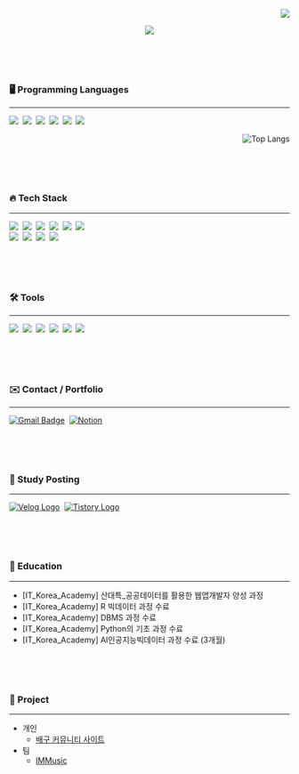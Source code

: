 
<div align="right">

![](https://komarev.com/ghpvc/?username=ohyo555&color=orange)
</div>

<div align="center">
  <img src="https://github.com/ohyo555/Ohyo555/assets/153146836/d09d02a6-6e6b-413f-b942-5309874395de" />
</div>

<!-- <h2 align="center">✨ Preparing to Become an IT Developer ✨</h2> -->

<br/><br/><br/>

<h3>🖥️ Programming Languages</h3>
<hr>
<div>
  <img src="https://img.shields.io/badge/java-007396?style=flat&logo=java&logoColor=white"/>&nbsp  <!-- Java -->
  <img src="https://img.shields.io/badge/Javascript-F7DF1E?style=flat&logo=Javascript&logoColor=white"/>&nbsp <!-- Javascript -->
  <img src="https://img.shields.io/badge/python%20-%2314354C.svg?style=flat&logo=Python&logoColor=white"/>&nbsp  <!-- Python -->
  <img src="https://img.shields.io/badge/MySQL-4479A1?style=flat&logo=MySQL&logoColor=white"/>&nbsp  <!-- Mysql -->
  <img src="https://img.shields.io/badge/R-007AFF?style=flat&logo=R&logoColor=white"/>&nbsp  <!-- R -->
  <img src="https://img.shields.io/badge/csharp-512BD4?style=flat&logo=csharp&logoColor=white"/>&nbsp  <!-- C# -->

  <div align="right">
  
  ![Top Langs](https://github-readme-stats.vercel.app/api/top-langs/?username=ohyo555&layout=compact&theme=apprentice)
  </div>
  
</div>

<br /><br /><br />

<h3 >🔥 Tech Stack</h3>
<hr>
<div>
  <img src="https://img.shields.io/badge/HTML-E34F26?style=flat&logo=html5&logoColor=white"/>&nbsp  <!-- html -->
  <img src="https://img.shields.io/badge/CSS-1572B6?style=flat&logo=css3&logoColor=white"/>&nbsp <!-- css -->
  <img src="https://img.shields.io/badge/Spring-6DB33F?style=flat&logo=Spring&logoColor=white"/>&nbsp <!-- Spring -->
  <img src="https://img.shields.io/badge/react-61DAFB?style=flat&logo=react&logoColor=white"/>&nbsp <!-- React -->
  <img src="https://img.shields.io/badge/jQuery-0769AD?style=flat&logo=jQuery&logoColor=white"/>&nbsp <!-- jQuery -->
  <img src="https://img.shields.io/badge/Selenium-43B02A?style=flat&logo=Selenium&logoColor=white"/>&nbsp <!-- Selenium -->
<br/>
  <img src="https://img.shields.io/badge/pandas-150458.svg?style=flat&logo=pandas&logoColor=white" />&nbsp <!-- pandas -->
  <img src="https://img.shields.io/badge/numpy-4d77cf.svg?style=flat&logo=numpy&logoColor=white" />&nbsp <!-- numpy -->
  <img src="https://img.shields.io/badge/Matplotlib-11557c.svg?style=flat&logo=Matplotlib&logoColor=white" />&nbsp <!-- Matplotlib -->
  <img src="https://img.shields.io/badge/Seaborn-3670A0?style=flat&logo=Seaborn&logoColor=ffdd54" />&nbsp <!-- Seaborn -->
</div>

<br /><br /><br />

<!-- <h3 align="center">📙  Studying  📙</h3> -->

<h3>🛠 Tools</h3>
<hr>
<div>
  <img src="https://img.shields.io/badge/github-20232a.svg?style=flat&logo=github&logoColor=white" />&nbsp <!-- Github -->
  <img src="https://img.shields.io/badge/Git-F05032?style=flat&logo=git&logoColor=white"/>&nbsp <!-- Git -->
  <img src="https://img.shields.io/badge/figma-1b024f?style=flat&logo=figma&logoColor=white"/>&nbsp <!-- Figma -->
  <img src="https://img.shields.io/badge/VSCode-2C2C32.svg?style=flat&logo=visual-studio-code&logoColor=22ABF3" />&nbsp <!-- visual-studio-code -->
  <img src="https://img.shields.io/badge/eclipseide-2C2255.svg?style=flat&logo=eclipseide&logoColor=white" />&nbsp <!-- Eclipse -->
  <img src="https://img.shields.io/badge/intellijidea-2C2C32.svg?style=flat&logo=intellijidea&logoColor=white" />&nbsp <!-- intellijidea -->
  
</div>
  
<br /><br /><br />

<h3>✉️ Contact / Portfolio </h3>
<hr>
<div >
  <a href="mailto:555gywn@gmail.com" target="_blank"> <!-- Gmail -->
  <img src="https://img.shields.io/badge/555gywn%40gmail.com-c14438?style=flat&logo=Gmail&logoColor=white" alt="Gmail Badge"></a>&nbsp
  <a href="" target="_blank"> <!-- Notion -->
  <img src="https://img.shields.io/badge/Notion-d9d9d9.svg?style=flat&logo=Notion&logoColor=black" alt="Notion"></a>&nbsp
</div>

<br /><br /><br />

<h3>📝 Study Posting </h3>
<hr>
<div >
  <a href="https://velog.io/@ohyo555/posts" target="_blank"> <!-- Velog -->
  <img src="https://img.shields.io/badge/Velog-20C997?style=flat&logo=velog&logoColor=white" alt="Velog Logo"></a>&nbsp
  <a href="https://ohyohyo.tistory.com" target="_blank"> <!-- Tistory -->
  <img src="https://img.shields.io/badge/Tistory-FF5722?style=flat&logo=tistory&logoColor=white" alt="Tistory Logo"></a>&nbsp
</div>

<br /><br /><br />

<h3>🚩 Education</h3>
<hr>
<ul>
  <li> [IT_Korea_Academy] 산대특_공공데이터를 활용한 웹앱개발자 양성 과정 </li>
  <li> [IT_Korea_Academy] R 빅데이터 과정 수료  </li>
  <li> [IT_Korea_Academy] DBMS 과정 수료 </li>
  <li> [IT_Korea_Academy] Python의 기초 과정 수료 </li>
  <li> [IT_Korea_Academy] AI인공지능빅데이터 과정 수료 (3개월) </li>
</ul>

<br /><br /><br />

<h3>💽 Project</h3>
<hr>
<ul>
  <li>개인
    <ul>
      <li><a href="https://github.com/ohyo555/my_project_03">배구 커뮤니티 사이트</a>
      </li>
    </ul>
  <li>팀
    <ul>
      <li>
        <a href="https://github.com/ohyo555/IMMusic_project">IMMusic</a>
      </li>
    </ul>
  </li>
</ul>

<br /><br /><br />

